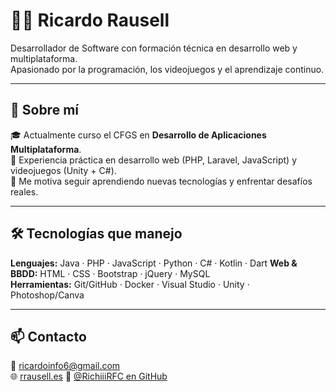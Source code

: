 # 👨‍💻 Ricardo Rausell

Desarrollador de Software con formación técnica en desarrollo web y multiplataforma.  
Apasionado por la programación, los videojuegos y el aprendizaje continuo.

---

## 🚀 Sobre mí

🎓 Actualmente curso el CFGS en **Desarrollo de Aplicaciones Multiplataforma**.  
💼 Experiencia práctica en desarrollo web (PHP, Laravel, JavaScript) y videojuegos (Unity + C#).  
🧠 Me motiva seguir aprendiendo nuevas tecnologías y enfrentar desafíos reales.

---

## 🛠️ Tecnologías que manejo

**Lenguajes:** Java · PHP · JavaScript · Python · C# · Kotlin · Dart
**Web & BBDD:** HTML · CSS · Bootstrap · jQuery · MySQL  
**Herramientas:** Git/GitHub · Docker · Visual Studio · Unity · Photoshop/Canva

---

## 📫 Contacto

📧 ricardoinfo6@gmail.com  
🌐 [rrausell.es](https://rrausell.es) 
🐙 [@RichiiiRFC en GitHub](https://github.com/RichiiiRFC)

